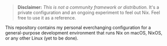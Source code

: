 > **Disclaimer:** _This is not a community framework or distribution._ It's a
> private configuration and an ongoing experiment to feel out Nix. Feel free
> to use it as a reference.

This repository contains my personal everchanging configuration for a general-purpose development environment that runs Nix on macOS, NixOS, or any other Linux (yet to be done).
